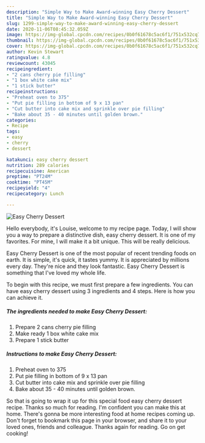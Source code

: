 ```yaml
---
description: "Simple Way to Make Award-winning Easy Cherry Dessert"
title: "Simple Way to Make Award-winning Easy Cherry Dessert"
slug: 1299-simple-way-to-make-award-winning-easy-cherry-dessert
date: 2020-11-06T08:45:32.059Z
image: https://img-global.cpcdn.com/recipes/0b0f61678c5ac6f1/751x532cq70/easy-cherry-dessert-recipe-main-photo.jpg
thumbnail: https://img-global.cpcdn.com/recipes/0b0f61678c5ac6f1/751x532cq70/easy-cherry-dessert-recipe-main-photo.jpg
cover: https://img-global.cpcdn.com/recipes/0b0f61678c5ac6f1/751x532cq70/easy-cherry-dessert-recipe-main-photo.jpg
author: Kevin Stewart
ratingvalue: 4.8
reviewcount: 43045
recipeingredient:
- "2 cans cherry pie filling"
- "1 box white cake mix"
- "1 stick butter"
recipeinstructions:
- "Preheat oven to 375"
- "Put pie filling in bottom of 9 x 13 pan"
- "Cut butter into cake mix and sprinkle over pie filling"
- "Bake about 35 - 40 minutes until golden brown."
categories:
- Recipe
tags:
- easy
- cherry
- dessert

katakunci: easy cherry dessert 
nutrition: 289 calories
recipecuisine: American
preptime: "PT24M"
cooktime: "PT45M"
recipeyield: "4"
recipecategory: Lunch

---
```



![Easy Cherry Dessert](https://img-global.cpcdn.com/recipes/0b0f61678c5ac6f1/751x532cq70/easy-cherry-dessert-recipe-main-photo.jpg)

Hello everybody, it's Louise, welcome to my recipe page. Today, I will show you a way to prepare a distinctive dish, easy cherry dessert. It is one of my favorites. For mine, I will make it a bit unique. This will be really delicious.

Easy Cherry Dessert is one of the most popular of recent trending foods on earth. It is simple, it's quick, it tastes yummy. It is appreciated by millions every day. They're nice and they look fantastic. Easy Cherry Dessert is something that I've loved my whole life.




To begin with this recipe, we must first prepare a few ingredients. You can have easy cherry dessert using 3 ingredients and 4 steps. Here is how you can achieve it.

<!--inarticleads1-->

##### The ingredients needed to make Easy Cherry Dessert:

1. Prepare 2 cans cherry pie filling
1. Make ready 1 box white cake mix
1. Prepare 1 stick butter




<!--inarticleads2-->

##### Instructions to make Easy Cherry Dessert:

1. Preheat oven to 375
1. Put pie filling in bottom of 9 x 13 pan
1. Cut butter into cake mix and sprinkle over pie filling
1. Bake about 35 - 40 minutes until golden brown.




So that is going to wrap it up for this special food easy cherry dessert recipe. Thanks so much for reading. I'm confident you can make this at home. There's gonna be more interesting food at home recipes coming up. Don't forget to bookmark this page in your browser, and share it to your loved ones, friends and colleague. Thanks again for reading. Go on get cooking!
